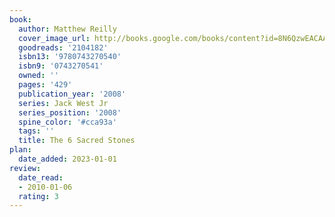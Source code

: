 ```yaml
---
book:
  author: Matthew Reilly
  cover_image_url: http://books.google.com/books/content?id=8N6QzwEACAAJ&printsec=frontcover&img=1&zoom=1&source=gbs_api
  goodreads: '2104182'
  isbn13: '9780743270540'
  isbn9: '0743270541'
  owned: ''
  pages: '429'
  publication_year: '2008'
  series: Jack West Jr
  series_position: '2008'
  spine_color: '#cca93a'
  tags: ''
  title: The 6 Sacred Stones
plan:
  date_added: 2023-01-01
review:
  date_read:
  - 2010-01-06
  rating: 3
---
```

